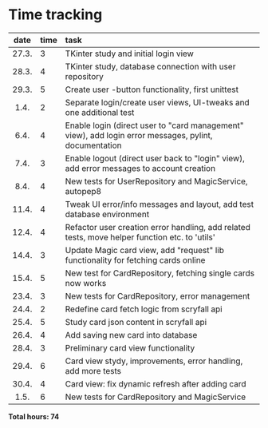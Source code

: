 # Time tracking

| date  | time | task  |
| :----:|:-----| :-----|
| 27.3. | 3    | TKinter study and initial login view |
| 28.3. | 4    | TKinter study, database connection with user repository |
| 29.3. | 5    | Create user -button functionality, first unittest |
| 1.4. | 2    | Separate login/create user views, UI-tweaks and one additional test |
| 6.4. | 4    | Enable login (direct user to "card management" view), add login error messages, pylint, documentation |
| 7.4. | 3    | Enable logout (direct user back to "login" view), add error messages to account creation |
| 8.4. | 4    | New tests for UserRepository and MagicService, autopep8 |
| 11.4. | 4    | Tweak UI error/info messages and layout, add test database environment |
| 12.4. | 4    | Refactor user creation error handling, add related tests, move helper function etc. to 'utils' |
| 14.4. | 3    | Update Magic card view, add "request" lib functionality for fetching cards online |
| 15.4. | 5    | New test for CardRepository, fetching single cards now works |
| 23.4. | 3    | New tests for CardRepository, error management |
| 24.4. | 2   | Redefine card fetch logic from scryfall api |
| 25.4. | 5   | Study card json content in scryfall api |
| 26.4. | 4   | Add saving new card into database |
| 28.4. | 3   | Preliminary card view functionality |
| 29.4. | 6   | Card view stydy, improvements, error handling, add more tests |
| 30.4. | 4   | Card view: fix dynamic refresh after adding card |
| 1.5. | 6   | New tests for CardRepository and MagicService |

**Total hours: 74**